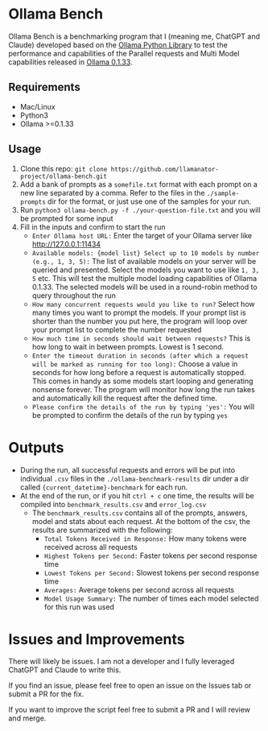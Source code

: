 # Ollama Bench

Ollama Bench is a benchmarking program that I (meaning me, ChatGPT and Claude) developed based on the [Ollama Python Library](https://github.com/ollama/ollama-python) to test the performance and capabilities of the Parallel requests and Multi Model capabilities released in [Ollama 0.1.33](https://github.com/ollama/ollama/releases/tag/v0.1.33).

## Requirements

- Mac/Linux
- Python3
- Ollama >=0.1.33

## Usage

1. Clone this repo: `git clone https://github.com/llamanator-project/ollama-bench.git`
2. Add a bank of prompts as a `somefile.txt` format with each prompt on a new line separated by a comma. Refer to the files in the `./sample-prompts` dir for the format, or just use one of the samples for your run.
3. Run `python3 ollama-bench.py -f ./your-question-file.txt` and you will be prompted for some input
4. Fill in the inputs and confirm to start the run
    - `Enter Ollama host URL:` Enter the target of your Ollama server like http://127.0.0.1:11434
    - `Available models: {model list} Select up to 10 models by number (e.g., 1, 3, 5):` The list of available models on your server will be queried and presented. Select the models you want to use like `1, 3, 5` etc. This will test the multiple model loading capabilities of Ollama 0.1.33. The selected models will be used in a round-robin method to query throughout the run
    - `How many concurrent requests would you like to run?` Select how many times you want to prompt the models. If your prompt list is shorter than the number you put here, the program will loop over your prompt list to complete the number requested
    - `How much time in seconds should wait between requests?` This is how long to wait in between prompts. Lowest is 1 second.
    - `Enter the timeout duration in seconds (after which a request will be marked as running for too long):` Choose a value in seconds for how long before a request is automatically stopped. This comes in handy as some models start looping and generating nonsense forever. The program will monitor how long the run takes and automatically kill the request after the defined time.
    - `Please confirm the details of the run by typing 'yes':` You will be prompted to confirm the details of the run by typing `yes`

# Outputs

- During the run, all successful requests and errors will be put into individual `.csv` files in the `./ollama-benchmark-results` dir under a dir called `{current_datetime}-benchmark` for each run.
- At the end of the run, or if you hit `ctrl + c` one time, the results will be compiled into `benchmark_results.csv` and `error_log.csv`
  - The `benchmark_results.csv` contains all of the prompts, answers, model and stats about each request. At the bottom of the csv, the results are summarized with the following:
    - `Total Tokens Received in Response:` How many tokens were received across all requests
    - `Highest Tokens per Second:` Faster tokens per second response time
    - `Lowest Tokens per Second:` Slowest tokens per second response time
    - `Averages:` Average tokens per second across all requests
    - `Model Usage Summary:` The number of times each model selected for this run was used

# Issues and Improvements

There will likely be issues. I am not a developer and I fully leveraged ChatGPT and Claude to write this.

If you find an issue, please feel free to open an issue on the Issues tab or submit a PR for the fix.

If you want to improve the script feel free to submit a PR and I will review and merge.
